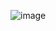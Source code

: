![image](https://user-images.githubusercontent.com/100284535/159517152-faa62946-b09a-49a1-8f45-71f81816ce19.png)

